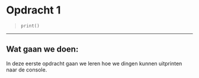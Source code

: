 # Opdracht 1

> `print()`

---

## Wat gaan we doen:

In deze eerste opdracht gaan we leren hoe we dingen kunnen uitprinten naar de console.

